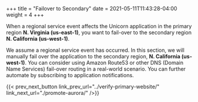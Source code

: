 +++
title = "Failover to Secondary"
date =  2021-05-11T11:43:28-04:00
weight = 4
+++

When a regional service event affects the Unicorn application in the primary region **N. Virginia (us-east-1)**, you want to fail-over to the secondary region **N. California (us-west-1)**.

We assume a regional service event has occurred. In this section, we will manually fail over the application to the secondary region, **N. California (us-west-1)**. You can consider using Amazon Route53 or other DNS (Domain Name Services) fail-over routing in a real-world scenario. You can further automate by subscribing to application notifications.

{{< prev_next_button link_prev_url="../verify-primary-website/" link_next_url="./promote-aurora/" />}}

